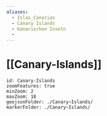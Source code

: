 ```yaml
---
aliases:
  - Islas_Canarias
  - Canary Islands
  - Kanarischen Inseln
  - 
---
```

# [[Canary-Islands]]

```leaflet
id: Canary-Islands
zoomFeatures: true 
minZoom: 2 
maxZoom: 18
geojsonFolder: ./Canary~Islands/
markerFolder: ./Canary~Islands/
```
